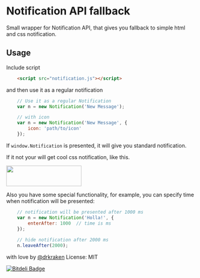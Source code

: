 # Notification API fallback

Small wrapper for Notification API, that gives you fallback to simple html and css notification.

## Usage

Include script 
```HTML
    <script src="notification.js"></script>
```
and then use it as a regular notification

```javascript
	// Use it as a regular Notification
	var n = new Notification('New Message');

	// with icon
	var n = new Notification('New Message', {
		icon: 'path/to/icon'
	});
```

If `window.Notification` is presented, it will give you standard notification.

If it not your will get cool css notification, like this.

<img src='http://i62.tinypic.com/2e3tshz.jpg' width='200' height='55'>

Also you have some special functionality, for example, you can specify time when notification will be presented:

```javascript
	// notification will be presented after 1000 ms
	var n = new Notification('Holla!', {
		enterAfter: 1000  // time is ms
	}); 
	
	// hide notification after 2000 ms
	n.leaveAfter(2000);
```
with love by [@drkraken](https://github.com/drKraken)
License: MIT


[![Bitdeli Badge](https://d2weczhvl823v0.cloudfront.net/drKraken/notification-fallback.js/trend.png)](https://bitdeli.com/free "Bitdeli Badge")

